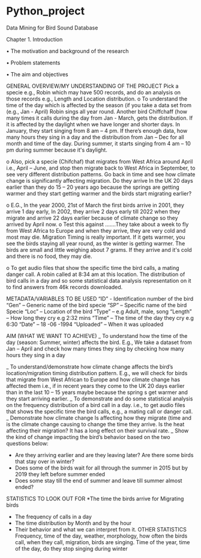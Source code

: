 # Python_project

Data Mining for Bird Sound Database

Chapter 1. Introduction

•	The motivation and background of the research

•	Problem statements

•	The aim and objectives

GENERAL OVERVIEW/MY UNDERSTANDING OF THE PROJECT
Pick a specie e.g., Robin which may have 500 records, and do an analysis on those records e.g., Length and Location distribution.
o	To understand the time of the day which is affected by the season (if you take a data set from (e.g., Jan - April) Robin sings all year round. Another bird Chiffchaff (how many times it calls during the day from Jan - March, gets the distribution. If it is affected by the daylight when we have longer and shorter days. In January, they start singing from 8 am – 4 pm. If there’s enough data, how many hours they sing in a day and the distribution from Jan – Dec for all month and time of the day. During summer, it starts singing from 4 am – 10 pm during summer because it's daylight.

o	Also, pick a specie (Chifchaf) that migrates from West Africa around April i.e., April – June, and stop then migrate back to West Africa in September, to see very different distribution patterns. Go back in time and see how climate change is significantly affecting migration. Do they arrive In the UK 20 days earlier than they do 15 – 20 years ago because the springs are getting warmer and they start getting warmer and the birds start migrating earlier?

o	E.G., In the year 2000, 21st of March the first birds arrive in 2001, they arrive 1 day early, In 2002, they arrive 2 days early till 2022 when they migrate and arrive 22 days earlier because of climate change so they arrived by April now.
o	Test this against …….They take about a week to fly from West Africa to Europe and when they arrive, they are very cold and most may die. Migration Timing is really important. If it gets warmer, you see the birds staying all year round, as the winter is getting warmer. The birds are small and little weighing about 7 grams. If they arrive and it's cold and there is no food, they may die.

o	To get audio files that show the specific time the bird calls, a mating danger call. A robin called at 8:34 am at this location. The distribution of bird calls in a day and so some statistical data analysis representation on it to find answers from 46k records downloaded.


METADATA/VARIABLES TO BE USED
“ID” - Identification number of the bird
“Gen” – Generic name of the bird specie
“SP” – Specific name of the bird Specie
“Loc” – Location of the bird
“Type” – e.g Adult, male, song
“Length” – How long they cry e.g 2:32 mins
“Time” – The time of the day they cry e.g 6:30
“Date” – 18 -06 -1994
“Uploaded” – When it was uploaded


AIM (WHAT WE WANT TO ACHIEVE)
_ To understand how the time of the day (season: Summer, winter) affects the bird. E.g., We take a dataset from Jan – April and check how many times they sing by checking how many hours they sing in a day 

_ To understand/demonstrate how climate change affects the bird’s location/migration timing distribution pattern. E.g., we will check for birds that migrate from West African to Europe and how climate change has affected them i.e., if in recent years they come to the UK 20 days earlier than in the last 10 – 15 years maybe because the spring s get warmer and they start arriving earlier.
_ To demonstrate and do some statistical analysis on the frequency distribution of a bird call in a day. i.e., to get audio files that shows the specific time the bird calls, e.g., a mating call or danger call.
_ Demonstrate how climate change Is affecting how they migrate (time and is the climate change causing to change the time they arrive. Is the heat affecting their migration? It has a long effect on their survival rate.
_ Show the kind of change impacting the bird’s behavior based on the two questions below:
-	Are they arriving earlier and are they leaving later? Are there some birds that stay over in winter?
-	Does some of the birds wait for all through the summer in 2015 but by 2019 they left before summer ended
-	Does some stay till the end of summer and leave till summer almost ended?

STATISTICS TO LOOK OUT FOR
*The time the birds arrive for Migrating birds
* The frequency of calls in a day
* The time distribution by Month and by the hour
* Their behavior and what we can interpret from it.
OTHER STATISTICS
Frequency, time of the day, weather, morphology, how often the birds call, when they call, migration, birds are singing. Time of the year, time of the day, do they stop singing during winter


